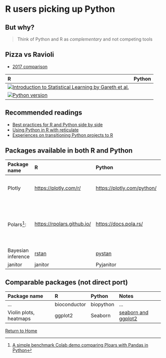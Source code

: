 
# R users picking up Python

## But why?

> Think of Python and R as *complementary* and not competing tools

## Pizza vs Ravioli
- [2017 comparison](https://www.airitilibrary.com/Article/Detail/16838602-201707-201711160005-201711160005-355-371)

|  R |  Python |
| :-- | :-- |
| [![Introduction to Statistical Learning by Gareth et al.](https://images.squarespace-cdn.com/content/v1/5ff2adbe3fe4fe33db902812/1611294680091-25SIDM9AHA8ECIFFST23/Screen+Shot+2021-01-21+at+11.02.06+AM.png?format=150w 'R version')](https://www.statlearning.com/resources-second-edition) | 
 [![Python version](https://images.squarespace-cdn.com/content/v1/5ff2adbe3fe4fe33db902812/8b373fbe-d1b4-4351-b803-0d3cd5bba1b0/ISLP_cover.png?format=150w 'Python version')](https://www.statlearning.com/resources-python) |


## Recommended readings

- [Best practices for R and Python side by side](https://docs.google.com/presentation/d/1Tc6bMM7UWm92aahi-pleJUBNRh_fDl_D7jgNZbErbY4/)
- [Using Python in R with reticulate](https://cran.r-project.org/web/packages/reticulate/vignettes/python_primer.html)
- [Experiences on transitioning Python projects to R](https://towardsdatascience.com/the-starter-guide-for-transitioning-your-python-projects-to-r-8de4122b04ad)

 
## Packages available in both R and Python

| Package name | R | Python | Notes |
| :-- | :-- | :-- | :-- |
| Plotly | https://plotly.com/r/ | https://plotly.com/python/ | [side-by-side guide](https://datascientyst.com/pandas-vs-r-cheat-sheet/) |
| Polars[^1]: | https://rpolars.github.io/ | https://docs.pola.rs/ | [side-by-side guide](https://robertmitchellv.com/blog/2022-07-r-python-side-by-side/r-python-side-by-side.html), [Polars vs Pandas](https://blog.jetbrains.com/dataspell/2023/08/polars-vs-pandas-what-s-the-difference/) |
| Bayesian inference | [rstan](https://cran.r-project.org/web/packages/rstan/vignettes/rstan.html) |  [pystan](https://pystan.readthedocs.io/) | ... |
| janitor | janitor | Pyjanitor |

[^1]:[A simple benchmark Colab demo comparing Ploars with Pandas in Python](https://colab.research.google.com/drive/1N8Z7a1ULXpHV7qqZZ-lLmQ1cHjnkJ7XW)



## Comparable packages (not direct port) 

| Package name | R | Python | Notes |
| :-- | :-- | :-- | :-- |
| ... | bioconductor | biopython | ... |
| Violin plots, heatmaps  | ggplot2 | Seaborn | [seaborn and ggplot2](https://medium.com/@oneymavenessa/an-alliance-python-and-r-seaborn-and-ggplot2-233864b77bc4)|


[Return to Home](https://bccdc-dsi.github.io/Python-Git-workshop/)
